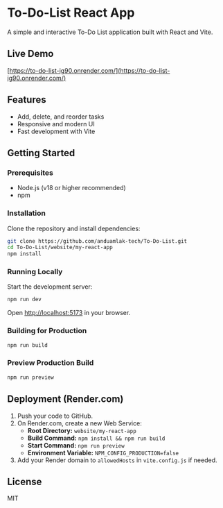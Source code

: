 # To-Do-List React App

A simple and interactive To-Do List application built with React and Vite.

## Live Demo

[https://to-do-list-ig90.onrender.com/](https://to-do-list-ig90.onrender.com/)

## Features

- Add, delete, and reorder tasks
- Responsive and modern UI
- Fast development with Vite

## Getting Started

### Prerequisites

- Node.js (v18 or higher recommended)
- npm

### Installation

Clone the repository and install dependencies:

```sh
git clone https://github.com/anduamlak-tech/To-Do-List.git
cd To-Do-List/website/my-react-app
npm install
```

### Running Locally

Start the development server:

```sh
npm run dev
```

Open [http://localhost:5173](http://localhost:5173) in your browser.

### Building for Production

```sh
npm run build
```

### Preview Production Build

```sh
npm run preview
```

## Deployment (Render.com)

1. Push your code to GitHub.
2. On Render.com, create a new Web Service:
   - **Root Directory:** `website/my-react-app`
   - **Build Command:** `npm install && npm run build`
   - **Start Command:** `npm run preview`
   - **Environment Variable:** `NPM_CONFIG_PRODUCTION=false`
3. Add your Render domain to `allowedHosts` in `vite.config.js` if needed.

## License

MIT
